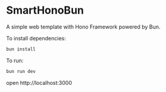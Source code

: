 # SmartHonoBun

A simple web template with Hono Framework powered by Bun.

To install dependencies:
```sh
bun install
```

To run:
```sh
bun run dev
```

open http://localhost:3000
